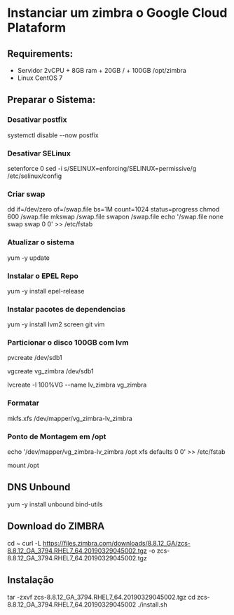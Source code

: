 # Instanciar um zimbra o Google Cloud Plataform

## Requirements: 
- Servidor 2vCPU + 8GB ram + 20GB / + 100GB /opt/zimbra
- Linux CentOS 7

## Preparar o Sistema: 

### Desativar postfix

  systemctl disable --now postfix



### Desativar SELinux

  setenforce 0
  sed -i s/SELINUX=enforcing/SELINUX=permissive/g /etc/selinux/config



### Criar swap

  dd if=/dev/zero of=/swap.file bs=1M count=1024 status=progress
  chmod 600 /swap.file
  mkswap /swap.file
  swapon /swap.file
  echo '/swap.file none swap swap 0 0' >> /etc/fstab


### Atualizar o sistema

  yum -y update


### Instalar o EPEL Repo

  yum -y install epel-release


### Instalar pacotes de dependencias

  yum -y install lvm2 screen git vim 



### Particionar o disco 100GB com lvm


  pvcreate /dev/sdb1
  
  vgcreate vg_zimbra /dev/sdb1
  
  lvcreate -l 100%VG --name lv_zimbra vg_zimbra
  

### Formatar

  mkfs.xfs /dev/mapper/vg_zimbra-lv_zimbra


### Ponto de Montagem em /opt 

  echo '/dev/mapper/vg_zimbra-lv_zimbra /opt      xfs     defaults    0 0' >> /etc/fstab

  mount /opt



## DNS Unbound

  yum -y install unbound bind-utils


## Download do ZIMBRA 

  cd ~
  curl -L https://files.zimbra.com/downloads/8.8.12_GA/zcs-8.8.12_GA_3794.RHEL7_64.20190329045002.tgz -o zcs-8.8.12_GA_3794.RHEL7_64.20190329045002.tgz 


## Instalação 

  tar -zxvf zcs-8.8.12_GA_3794.RHEL7_64.20190329045002.tgz
  cd zcs-8.8.12_GA_3794.RHEL7_64.20190329045002
  ./install.sh
  
